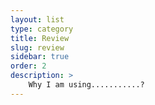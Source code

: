 ```yaml
---
layout: list
type: category
title: Review
slug: review
sidebar: true
order: 2
description: >
    Why I am using...........?
---
```

